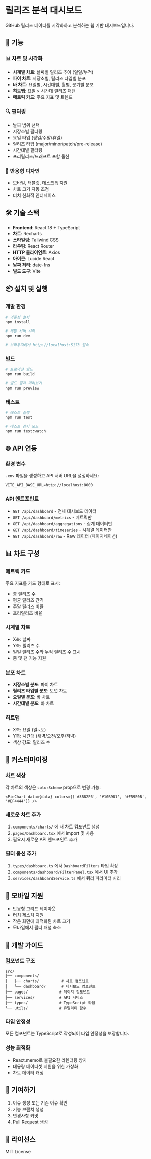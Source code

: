 # 릴리즈 분석 대시보드

GitHub 릴리즈 데이터를 시각화하고 분석하는 웹 기반 대시보드입니다.

## 🚀 기능

### 📊 차트 및 시각화

- **시계열 차트**: 날짜별 릴리즈 추이 (일일/누적)
- **파이 차트**: 저장소별, 릴리즈 타입별 분포
- **바 차트**: 요일별, 시간대별, 월별, 분기별 분포
- **히트맵**: 요일 × 시간대 릴리즈 패턴
- **메트릭 카드**: 주요 지표 및 트렌드

### 🔍 필터링

- 날짜 범위 선택
- 저장소별 필터링
- 요일 타입 (평일/주말/휴일)
- 릴리즈 타입 (major/minor/patch/pre-release)
- 시간대별 필터링
- 프리릴리즈/드래프트 포함 옵션

### 📱 반응형 디자인

- 모바일, 태블릿, 데스크톱 지원
- 차트 크기 자동 조정
- 터치 친화적 인터페이스

## 🛠 기술 스택

- **Frontend**: React 18 + TypeScript
- **차트**: Recharts
- **스타일링**: Tailwind CSS
- **라우팅**: React Router
- **HTTP 클라이언트**: Axios
- **아이콘**: Lucide React
- **날짜 처리**: date-fns
- **빌드 도구**: Vite

## 📦 설치 및 실행

### 개발 환경

```bash
# 의존성 설치
npm install

# 개발 서버 시작
npm run dev

# 브라우저에서 http://localhost:5173 접속
```

### 빌드

```bash
# 프로덕션 빌드
npm run build

# 빌드 결과 미리보기
npm run preview
```

### 테스트

```bash
# 테스트 실행
npm run test

# 테스트 감시 모드
npm run test:watch
```

## 🌐 API 연동

### 환경 변수

`.env` 파일을 생성하고 API 서버 URL을 설정하세요:

```env
VITE_API_BASE_URL=http://localhost:8000
```

### API 엔드포인트

- `GET /api/dashboard` - 전체 대시보드 데이터
- `GET /api/dashboard/metrics` - 메트릭만
- `GET /api/dashboard/aggregations` - 집계 데이터만
- `GET /api/dashboard/timeseries` - 시계열 데이터만
- `GET /api/dashboard/raw` - Raw 데이터 (페이지네이션)

## 📊 차트 구성

### 메트릭 카드

주요 지표를 카드 형태로 표시:

- 총 릴리즈 수
- 평균 릴리즈 간격
- 주말 릴리즈 비율
- 프리릴리즈 비율

### 시계열 차트

- X축: 날짜
- Y축: 릴리즈 수
- 일일 릴리즈 수와 누적 릴리즈 수 표시
- 줌 및 팬 기능 지원

### 분포 차트

- **저장소별 분포**: 파이 차트
- **릴리즈 타입별 분포**: 도넛 차트
- **요일별 분포**: 바 차트
- **시간대별 분포**: 바 차트

### 히트맵

- X축: 요일 (일~토)
- Y축: 시간대 (새벽/오전/오후/저녁)
- 색상 강도: 릴리즈 수

## 🎨 커스터마이징

### 차트 색상

각 차트의 색상은 `colorScheme` prop으로 변경 가능:

```tsx
<PieChart data={data} colors={['#3B82F6', '#10B981', '#F59E0B', '#EF4444']} />
```

### 새로운 차트 추가

1. `components/charts/` 에 새 차트 컴포넌트 생성
2. `pages/Dashboard.tsx` 에서 import 및 사용
3. 필요시 새로운 API 엔드포인트 추가

### 필터 옵션 추가

1. `types/dashboard.ts` 에서 `DashboardFilters` 타입 확장
2. `components/dashboard/FilterPanel.tsx` 에서 UI 추가
3. `services/dashboardService.ts` 에서 쿼리 파라미터 처리

## 📱 모바일 지원

- 반응형 그리드 레이아웃
- 터치 제스처 지원
- 작은 화면에 최적화된 차트 크기
- 모바일에서 필터 패널 축소

## 🔧 개발 가이드

### 컴포넌트 구조

```
src/
├── components/
│   ├── charts/          # 차트 컴포넌트
│   └── dashboard/       # 대시보드 컴포넌트
├── pages/              # 페이지 컴포넌트
├── services/           # API 서비스
├── types/              # TypeScript 타입
└── utils/              # 유틸리티 함수
```

### 타입 안정성

모든 컴포넌트는 TypeScript로 작성되어 타입 안정성을 보장합니다.

### 성능 최적화

- React.memo로 불필요한 리렌더링 방지
- 대용량 데이터셋 지원을 위한 가상화
- 차트 데이터 캐싱

## 🤝 기여하기

1. 이슈 생성 또는 기존 이슈 확인
2. 기능 브랜치 생성
3. 변경사항 커밋
4. Pull Request 생성

## 📄 라이선스

MIT License
